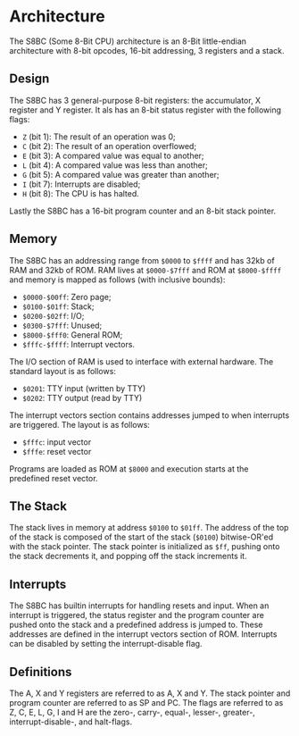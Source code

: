 # Architecture

The S8BC (Some 8-Bit CPU) architecture is an 8-Bit little-endian architecture with 8-bit opcodes, 16-bit addressing, 3 registers and a stack.

## Design

The S8BC has 3 general-purpose 8-bit registers: the accumulator, X register and Y register.
It als has an 8-bit status register with the following flags:

- `Z` (bit 1): The result of an operation was 0;
- `C` (bit 2): The result of an operation overflowed;
- `E` (bit 3): A compared value was equal to another;
- `L` (bit 4): A compared value was less than another;
- `G` (bit 5): A compared value was greater than another;
- `I` (bit 7): Interrupts are disabled;
- `H` (bit 8): The CPU is has halted.

Lastly the S8BC has a 16-bit program counter and an 8-bit stack pointer.

## Memory

The S8BC has an addressing range from `$0000` to `$ffff` and has 32kb of RAM and 32kb of ROM.
RAM lives at `$0000-$7fff` and ROM at `$8000-$ffff` and memory is mapped as follows (with inclusive bounds):

- `$0000-$00ff`: Zero page;
- `$0100-$01ff`: Stack;
- `$0200-$02ff`: I/O;
- `$0300-$7fff`: Unused;
- `$8000-$fff0`: General ROM;
- `$fffc-$ffff`: Interrupt vectors.

The I/O section of RAM is used to interface with external hardware. The standard layout is as follows:

- `$0201`: TTY input (written by TTY)
- `$0202`: TTY output (read by TTY)

The interrupt vectors section contains addresses jumped to when interrupts are triggered.
The layout is as follows:

- `$fffc`: input vector
- `$fffe`: reset vector

Programs are loaded as ROM at `$8000` and execution starts at the predefined reset vector.

## The Stack 

The stack lives in memory at address `$0100` to `$01ff`.
The address of the top of the stack is composed of the start of the stack (`$0100`) bitwise-OR'ed with the stack pointer.
The stack pointer is initialized as `$ff`, pushing onto the stack decrements it, and popping off the stack increments it.

## Interrupts

The S8BC has builtin interrupts for handling resets and input.
When an interrupt is triggered, the status register and the program counter are pushed onto the stack and a predefined address is jumped to.
These addresses are defined in the interrupt vectors section of ROM.
Interrupts can be disabled by setting the interrupt-disable flag.

## Definitions

The A, X and Y registers are referred to as A, X and Y.
The stack pointer and program counter are referred to as SP and PC.
The flags are referred to as Z, C, E, L, G, I and H are the zero-, carry-, equal-, lesser-, greater-, interrupt-disable-, and halt-flags.

